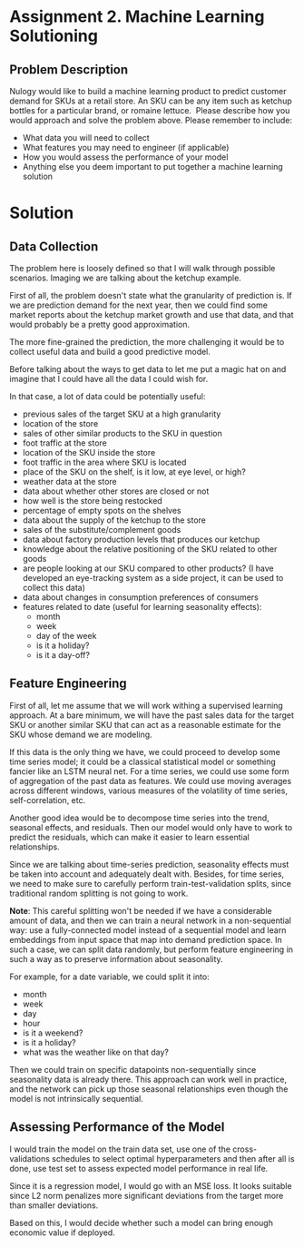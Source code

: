 # Assignment 2. Machine Learning Solutioning

## Problem Description

​Nulogy would like to build a machine learning product to predict customer demand for SKUs at a retail store. An SKU can be any item such as ketchup bottles for a particular brand, or romaine lettuce.
​
Please describe how you would approach and solve the problem above. Please remember to include:

- What data you will need to collect
- What features you may need to engineer (if applicable)
- How you would assess the performance of your model
- Anything else you deem important to put together a machine learning solution

# Solution

## Data Collection

The problem here is loosely defined so that I will walk through possible scenarios. Imaging we are talking about the ketchup example.

First of all, the problem doesn't state what the granularity of prediction is. If we are prediction demand for the next year, then we could find some market reports about the ketchup market growth and use that data, and that would probably be a pretty good approximation.

The more fine-grained the prediction, the more challenging it would be to collect useful data and build a good predictive model.

Before talking about the ways to get data to let me put a magic hat on and imagine that I could have all the data I could wish for.

In that case, a lot of data could be potentially useful:

- previous sales of the target SKU at a high granularity
- location of the store
- sales of other similar products to the SKU in question
- foot traffic at the store
- location of the SKU inside the store
- foot traffic in the area where SKU is located
- place of the SKU on the shelf, is it low, at eye level, or high?
- weather data at the store
- data about whether other stores are closed or not
- how well is the store being restocked
- percentage of empty spots on the shelves
- data about the supply of the ketchup to the store
- sales of the substitute/complement goods
- data about factory production levels that produces our ketchup
- knowledge about the relative positioning of the SKU related to other goods
- are people looking at our SKU compared to other products? (I have developed an eye-tracking system as a side project, it can be used to collect this data)
- data about changes in consumption preferences of consumers
- features related to date (useful for learning seasonality effects):
    - month
    - week
    - day of the week
    - is it a holiday?
    - is it a day-off?


## Feature Engineering

First of all, let me assume that we will work withing a supervised learning approach. At a bare minimum, we will have the past sales data for the target SKU or another similar SKU that can act as a reasonable estimate for the SKU whose demand we are modeling.

If this data is the only thing we have, we could proceed to develop some time series model; it could be a classical statistical model or something fancier like an LSTM neural net. For a time series, we could use some form of aggregation of the past data as features. We could use moving averages across different windows, various measures of the volatility of time series, self-correlation, etc.

Another good idea would be to decompose time series into the trend, seasonal effects, and residuals. Then our model would only have to work to predict the residuals, which can make it easier to learn essential relationships.

Since we are talking about time-series prediction, seasonality effects must be taken into account and adequately dealt with. Besides, for time series, we need to make sure to carefully perform train-test-validation splits, since traditional random splitting is not going to work.

**Note**: This careful splitting won't be needed if we have a considerable amount of data, and then we can train a neural network in a non-sequential way: use a fully-connected model instead of a sequential model and learn embeddings from input space that map into demand prediction space. In such a case, we can split data randomly, but perform feature engineering in such a way as to preserve information about seasonality. 

For example, for a date variable, we could split it into: 

- month
- week
- day
- hour
- is it a weekend?
- is it a holiday?
- what was the weather like on that day?

Then we could train on specific datapoints non-sequentially since seasonality data is already there. This approach can work well in practice, and the network can pick up those seasonal relationships even though the model is not intrinsically sequential.


## Assessing Performance of the Model

I would train the model on the train data set, use one of the cross-validations schedules to select optimal hyperparameters and then after all is done, use test set to assess expected model performance in real life.

Since it is a regression model, I would go with an MSE loss. It looks suitable since L2 norm penalizes more significant deviations from the target more than smaller deviations.

Based on this, I would decide whether such a model can bring enough economic value if deployed.
